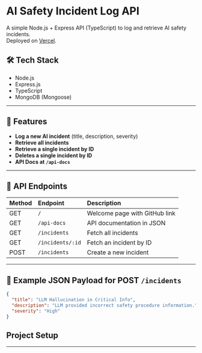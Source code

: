 # AI Safety Incident Log API

A simple Node.js + Express API (TypeScript) to log and retrieve AI safety incidents.  
Deployed on [Vercel](https://sparkle-hood-three.vercel.app/).

## 🛠 Tech Stack
- Node.js
- Express.js
- TypeScript
- MongoDB (Mongoose)

---

## 🚀 Features
- **Log a new AI incident** (title, description, severity)
- **Retrieve all incidents**
- **Retrieve a single incident by ID**
- **Deletes a single incident by ID**
- **API Docs at `/api-docs`**
---

## 📄 API Endpoints

| Method | Endpoint              | Description                       |
|:-------|:-----------------------|:----------------------------------|
| GET    | `/`                    | Welcome page with GitHub link     |
| GET    | `/api-docs`             | API documentation in JSON        |
| GET    | `/incidents`            | Fetch all incidents              |
| GET    | `/incidents/:id`        | Fetch an incident by ID          |
| POST   | `/incidents`            | Create a new incident            |

---

## 🧪 Example JSON Payload for POST `/incidents`
```json
{
  "title": "LLM Hallucination in Critical Info",
  "description": "LLM provided incorrect safety procedure information.",
  "severity": "High"
}
```

## Project Setup 
---
